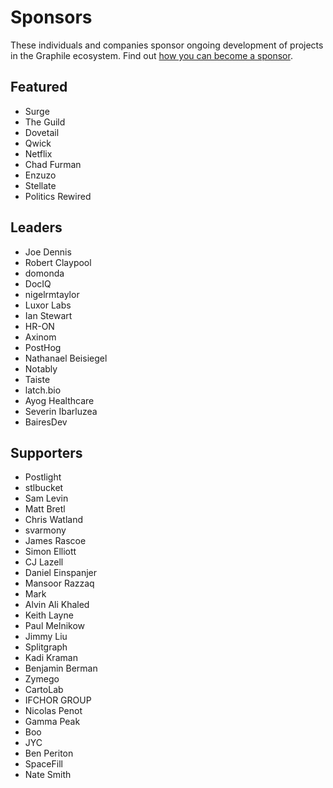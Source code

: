 # Sponsors

These individuals and companies sponsor ongoing development of projects in
the Graphile ecosystem. Find out [how you can become a
sponsor](https://graphile.org/sponsor/).

## Featured

- Surge
- The Guild
- Dovetail
- Qwick
- Netflix
- Chad Furman
- Enzuzo
- Stellate
- Politics Rewired

## Leaders

- Joe Dennis
- Robert Claypool
- domonda
- DocIQ
- nigelrmtaylor
- Luxor Labs
- Ian Stewart
- HR-ON
- Axinom
- PostHog
- Nathanael Beisiegel
- Notably
- Taiste
- latch.bio
- Ayog Healthcare
- Severin Ibarluzea
- BairesDev

## Supporters

- Postlight
- stlbucket
- Sam Levin
- Matt Bretl
- Chris Watland
- svarmony
- James Rascoe
- Simon Elliott
- CJ Lazell
- Daniel Einspanjer
- Mansoor Razzaq
- Mark
- Alvin Ali Khaled
- Keith Layne
- Paul Melnikow
- Jimmy Liu
- Splitgraph
- Kadi Kraman
- Benjamin Berman
- Zymego
- CartoLab
- IFCHOR GROUP
- Nicolas Penot
- Gamma Peak
- Boo
- JYC
- Ben Periton
- SpaceFill
- Nate Smith
